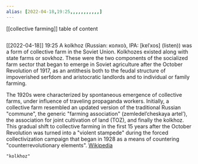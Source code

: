 ```yaml
---
alias: [2022-04-18,19:25,,,,,,,,,,,]
---
```

[[collective farming]]
table of content
```toc
```

[[2022-04-18]] 19:25
A kolkhoz (Russian: колхо́з, IPA: [kɐlˈxos] (listen)) was a form of collective farm in the Soviet Union. Kolkhozes existed along with state farms or sovkhoz. These were the two components of the socialized farm sector that began to emerge in Soviet agriculture after the October Revolution of 1917, as an antithesis both to the feudal structure of impoverished serfdom and aristocratic landlords and to individual or family farming.

The 1920s were characterized by spontaneous emergence of collective farms, under influence of traveling propaganda workers. Initially, a collective farm resembled an updated version of the traditional Russian "commune", the generic "farming association" (zemledel’cheskaya artel’), the association for joint cultivation of land (TOZ), and finally the kolkhoz. This gradual shift to collective farming in the first 15 years after the October Revolution was turned into a "violent stampede" during the forced collectivization campaign that began in 1928 as a means of countering "counterrevolutionary elements".
[Wikipedia](https://en.wikipedia.org/wiki/Kolkhoz)
```query
"kolkhoz"
```
